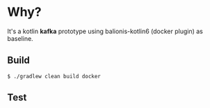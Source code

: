 # Why?
It's a kotlin __kafka__ prototype using balionis-kotlin6 (docker plugin) as baseline.

## Build

```
$ ./gradlew clean build docker
```

## Test

